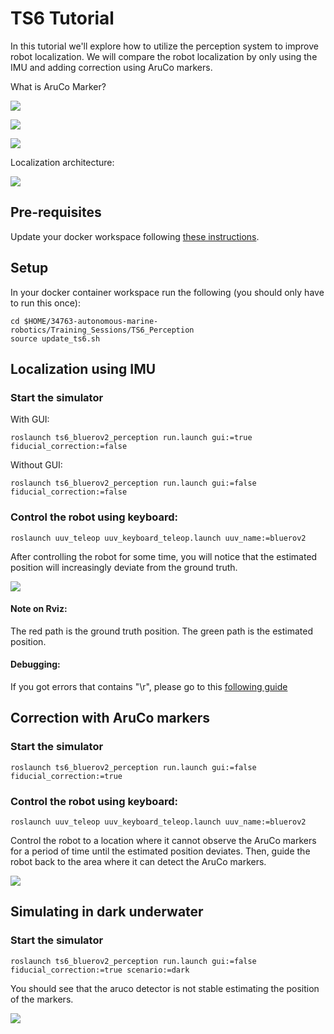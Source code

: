 # TS6 Tutorial #

In this tutorial we'll explore how to utilize the perception system to improve robot localization.
We will compare the robot localization by only using the IMU and adding correction using AruCo markers.

What is AruCo Marker?

![](assets/aruco_marker.png)

![](assets/aruco_gazebo.png)

![](assets/marker_placing.png)

Localization architecture:

![](assets/TS6_diagram.png)

## Pre-requisites ##

Update your docker workspace following [these instructions](https://gitlab.gbar.dtu.dk/dtu-asl/courses/34763-autonomous-marine-robotics/-/tree/main/#getting-course-updates).

## Setup ##

In your docker container workspace run the following (you should only have to run this once):

```
cd $HOME/34763-autonomous-marine-robotics/Training_Sessions/TS6_Perception
source update_ts6.sh
```

## Localization using IMU ###

### Start the simulator

With GUI:

```
roslaunch ts6_bluerov2_perception run.launch gui:=true fiducial_correction:=false
```

Without GUI:

```
roslaunch ts6_bluerov2_perception run.launch gui:=false fiducial_correction:=false
```

### Control the robot using keyboard:
```
roslaunch uuv_teleop uuv_keyboard_teleop.launch uuv_name:=bluerov2 
```

After controlling the robot for some time, you will notice that the estimated position will increasingly deviate from the ground truth.

![](assets/ts6_imu_only.png)

#### Note on Rviz:
The red path is the ground truth position.
The green path is the estimated position.

#### Debugging:
If you got errors that contains "\r", please go to this [following guide](https://gitlab.gbar.dtu.dk/dtu-asl/courses/34763-autonomous-marine-robotics/-/tree/main/debugging.md)

## Correction with AruCo markers ###

### Start the simulator
```
roslaunch ts6_bluerov2_perception run.launch gui:=false fiducial_correction:=true
```

### Control the robot using keyboard:
```
roslaunch uuv_teleop uuv_keyboard_teleop.launch uuv_name:=bluerov2 
```

Control the robot to a location where it cannot observe the AruCo markers for a period of time until the estimated position deviates. Then, guide the robot back to the area where it can detect the AruCo markers.

![](assets/ts6_with_aruco_markers.png)

## Simulating in dark underwater ###

### Start the simulator
```
roslaunch ts6_bluerov2_perception run.launch gui:=false fiducial_correction:=true scenario:=dark
```

You should see that the aruco detector is not stable estimating the position of the markers.

![](assets/dark_underwater.png)
